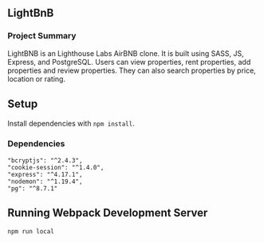 ## LightBnB

### Project Summary

LightBNB is an Lighthouse Labs AirBNB clone. It is built using SASS, JS, Express, and PostgreSQL. Users can view properties, rent properties, add properties and review properties. They can also search properties by price, location or rating.


## Setup

Install dependencies with `npm install`.

### Dependencies
    "bcryptjs": "^2.4.3",
    "cookie-session": "^1.4.0",
    "express": "^4.17.1",
    "nodemon": "^1.19.4",
    "pg": "^8.7.1"
    
## Running Webpack Development Server
```sh
npm run local
```

